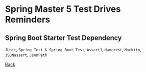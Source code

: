 # Spring Master 5 Test Drives Reminders

## Spring Boot Starter Test Dependency

`JUnit`, `Spring Test & Spring Boot Test`, `AssertJ`, `Hamcrest`, `Mockito`, `JSONassert`, `JsonPath`

[Back](./README.md)
